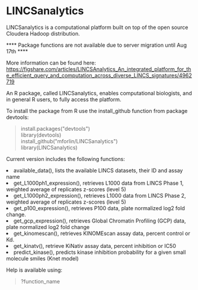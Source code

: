 # LINCSanalytics
LINCSanalytics is a computational platform built on top of the open source Cloudera Hadoop distribution.

**** Package functions are not available due to server migration until Aug 17th ****


More information can be found here:
https://figshare.com/articles/LINCSAnalytics_An_integrated_platform_for_the_efficient_query_and_computation_across_diverse_LINCS_signatures/4962719

An R package, called LINCSanalytics, enables computational biologists, and in general R users, to fully access the platform.

To install the package from R use the install_github function from package devtools:<br>
> install.packages("devtools")<br>
> library(devtools)<br>
> install_github("mforlin/LINCSanalytics")<br>
> library(LINCSanalytics)

Current version includes the following functions:<br>
<li>available_data(), lists the available LINCS datasets, their ID and assay name<br>
<li>get_L1000ph1_expression(), retrieves L1000 data from LINCS Phase 1, weighted average of replicates z-scores (level 5)<br>
<li>get_L1000ph2_expression(), retrieves L1000 data from LINCS Phase 2, weighted average of replicates z-scores (level 5)<br>
<li>get_p100_expression(), retrieves P100 data, plate normalized log2 fold change.<br>
<li>get_gcp_expression(), retrieves Global Chromatin Profiling (GCP) data, plate normalized log2 fold change<br>
<li>get_kinomescan(), retrieves KINOMEscan assay data, percent control or Kd.<br>
<li>get_kinatv(), retrieve KiNativ assay data, percent inhibition or IC50<br>
<li>predict_kinase(), predicts kinase inhibition probability for a given small molecule smiles (Knet model)<br>

Help is available using:
> ?function_name

